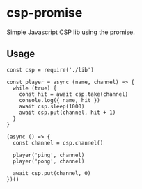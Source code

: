 # csp-promise

Simple Javascript CSP lib using the promise.

## Usage

    const csp = require('./lib')  
      
    const player = async (name, channel) => {  
      while (true) {  
        const hit = await csp.take(channel)  
        console.log({ name, hit })  
        await csp.sleep(1000)  
        await csp.put(channel, hit + 1)  
      }  
    }  
      
    (async () => {  
      const channel = csp.channel()  
        
      player('ping', channel)  
      player('pong', channel)  
      
      await csp.put(channel, 0)  
    })()
